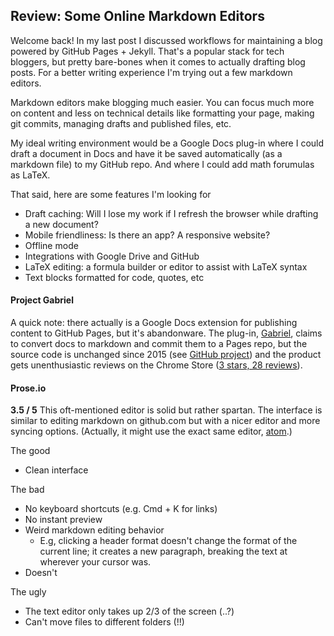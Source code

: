 ## Review: Some Online Markdown Editors

Welcome back! In my last post I discussed workflows for maintaining a blog powered by GitHub Pages + Jekyll. That's a popular stack for tech bloggers, but pretty bare-bones when it comes to actually drafting blog posts. For a better writing experience I'm trying out a few markdown editors.

Markdown editors make blogging much easier. You can focus much more on content and less on technical details like formatting your page, making git commits, managing drafts and published files, etc. 

My ideal writing environment would be a Google Docs plug-in where I could draft a document in Docs and have it be saved automatically (as a markdown file) to my GitHub repo. And where I could add math forumulas as LaTeX.

That said, here are some features I'm looking for
- Draft caching: Will I lose my work if I refresh the browser while drafting a new document?
- Mobile friendliness: Is there an app? A responsive website?
- Offline mode
- Integrations with Google Drive and GitHub
- LaTeX editing: a formula builder or editor to assist with LaTeX syntax
- Text blocks formatted for code, quotes, etc

#### Project Gabriel

A quick note: there actually is a Google Docs extension for publishing content to GitHub Pages, but it's abandonware. The plug-in, [Gabriel](https://educ.io/extensions/gabriel), claims to convert docs to markdown and commit them to a Pages repo, but the source code is unchanged since 2015 (see [GitHub project](https://github.com/thiscouldbejd/Gabriel)) and the product gets unenthusiastic reviews on the Chrome Store ([3 stars, 28 reviews](https://chrome.google.com/webstore/detail/gabriel/okimajjeocnndpifeelaajdebkkbckff)).

#### Prose.io

**3.5 / 5** This oft-mentioned editor is solid but rather spartan. The interface is similar to editing markdown on github.com but with a nicer editor and more syncing options. (Actually, it might use the exact same editor, [atom](atom.io).)

 The good
- Clean interface

The bad
- No keyboard shortcuts (e.g. Cmd + K for links)
- No instant preview
- Weird markdown editing behavior
  - E.g, clicking a header format doesn't change the format of the current line; it creates a new paragraph, breaking the text at wherever your cursor was. 
- Doesn't 

The ugly
- The text editor only takes up 2/3 of the screen (..?)
- Can't move files to different folders (!!)
<!--stackedit_data:
eyJoaXN0b3J5IjpbMTI4Nzc1NjM1N119
-->